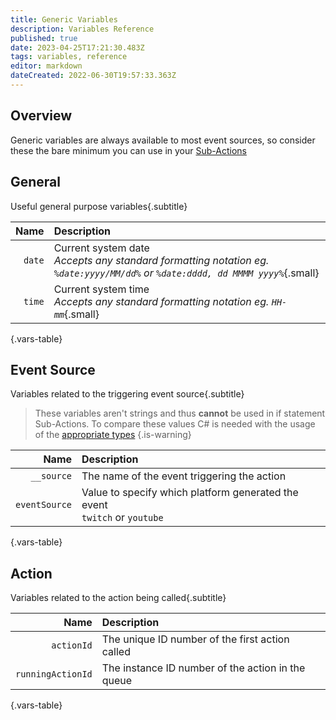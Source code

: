 ```yaml
---
title: Generic Variables
description: Variables Reference
published: true
date: 2023-04-25T17:21:30.483Z
tags: variables, reference
editor: markdown
dateCreated: 2022-06-30T19:57:33.363Z
---
```


## Overview
Generic variables are always available to most event sources, so consider these the bare minimum you can use in your [Sub-Actions](/Sub-Actions)

## General
Useful general purpose variables{.subtitle}

Name | Description
----:|:------------
`date` | Current system date <br> *Accepts any standard formatting notation eg. `%date:yyyy/MM/dd%` or `%date:dddd, dd MMMM yyyy%`*{.small}
`time` | Current system time <br> *Accepts any standard formatting notation eg. `HH-mm`*{.small}
{.vars-table}

## Event Source
Variables related to the triggering event source{.subtitle}

> These variables aren't strings and thus **cannot** be used in if statement Sub-Actions. To compare these values C# is needed with the usage of the [appropriate types](/Sub-Actions/Code/CSharp/Available-Methods/General#source-event-type)
{.is-warning}

Name | Description
----:|:------------
`__source` | The name of the event triggering the action
`eventSource` | Value to specify which platform generated the event <br> `twitch` or `youtube`
{.vars-table}

## Action
Variables related to the action being called{.subtitle}

Name | Description
----:|:------------
`actionId` | The unique ID number of the first action called
`runningActionId` | The instance ID number of the action in the queue
{.vars-table}